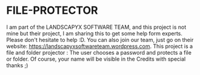 # FILE-PROTECTOR
I am part of the LANDSCAPYX SOFTWARE TEAM, and this project is not mine but their project, I am sharing this to get some help form experts. Please don't hesitate to help :D. You can also join our team, just go on their website: https://landscapyxsoftwareteam.wordpress.com. This project is a file and folder projector  : The user chooses a password and protects a file or folder.
Of course, your name will be visible in the Credits with special thanks ;)
